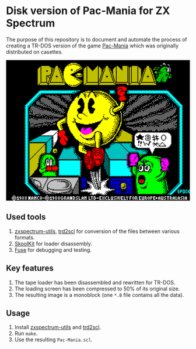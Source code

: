 # Disk version of Pac-Mania for ZX Spectrum

The purpose of this repository is to document and automate the process of creating a TR-DOS version of the game [Pac-Mania](http://www.worldofspectrum.org/infoseekid.cgi?id=0003583) which was originally distributed on casettes.

<p align="center">
    <img src="https://raw.githubusercontent.com/morozov/pacmania/master/png/screen.png" width="512" height="384" alt="Pac-Mania">
</p>

## Used tools

1. [zxspectrum-utils](https://sourceforge.net/projects/zxspectrumutils/), [trd2scl](http://www.worldofspectrum.org/pub/sinclair/tools/generic/trd2scl-1.0.0.tar.gz) for conversion of the files between various formats.
2. [SkoolKit](http://skoolkit.ca/) for loader disassembly.
3. [Fuse](https://sourceforge.net/projects/fuse-emulator/) for debugging and testing.

## Key features

1. The tape loader has been disassembled and rewritten for TR-DOS.
2. The loading screen has been compressed to 50% of its original size.
3. The resulting image is a monoblock (one `*.B` file contains all the data).

## Usage

1. Install [zxspectrum-utils](https://sourceforge.net/projects/zxspectrumutils/) and [trd2scl](http://www.worldofspectrum.org/pub/sinclair/tools/generic/trd2scl-1.0.0.tar.gz).
2. Run `make`.
3. Use the resulting `Pac-Mania.scl`.
